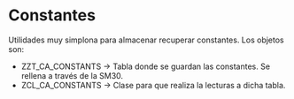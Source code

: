 # Constantes

Utilidades muy simplona para almacenar recuperar constantes. Los objetos son:

* ZZT_CA_CONSTANTS -> Tabla donde se guardan las constantes. Se rellena a través de la SM30.
* ZCL_CA_CONSTANTS -> Clase para que realiza la lecturas a dicha tabla.
